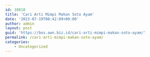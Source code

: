```yaml
---
id: 10818
title: 'Cari Arti Mimpi Makan Soto Ayam'
date: '2023-07-19T08:42:09+00:00'
author: admin
layout: post
guid: 'https://bos.awn.biz.id/cari-arti-mimpi-makan-soto-ayam/'
permalink: /cari-arti-mimpi-makan-soto-ayam/
categories:
    - Uncategorized
---
```


